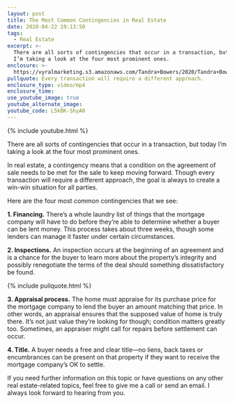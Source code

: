 ```yaml
---
layout: post
title: The Most Common Contingencies in Real Estate
date: 2020-04-22 19:13:50
tags:
  - Real Estate
excerpt: >-
  There are all sorts of contingencies that occur in a transaction, but today
  I’m taking a look at the four most prominent ones.
enclosure: >-
  https://vyralmarketing.s3.amazonaws.com/Tandra+Bowers/2020/Tandra+Bowers+Video+Blog+What's+a+Contingency_.mp4
pullquote: Every transaction will require a different approach.
enclosure_type: video/mp4
enclosure_time:
use_youtube_image: true
youtube_alternate_image:
youtube_code: L5kBK-ShyA0
---
```


{% include youtube.html %}

There are all sorts of contingencies that occur in a transaction, but today I’m taking a look at the four most prominent ones.

In real estate, a contingency means that a condition on the agreement of sale needs to be met for the sale to keep moving forward. Though every transaction will require a different approach, the goal is always to create a win-win situation for all parties.&nbsp;

Here are the four most common contingencies that we see:&nbsp;

**1\. Financing.** There’s a whole laundry list of things that the mortgage company will have to do before they’re able to determine whether a buyer can be lent money. This process takes about three weeks, though some lenders can manage it faster under certain circumstances.&nbsp;

**2\. Inspections.** An inspection occurs at the beginning of an agreement and is a chance for the buyer to learn more about the property’s integrity and possibly renegotiate the terms of the deal should something dissatisfactory be found.

{% include pullquote.html %}

**3\. Appraisal process.** The home must appraise for its purchase price for the mortgage company to lend the buyer an amount matching that price. In other words, an appraisal ensures that the supposed value of home is truly there. It’s not just value they’re looking for though; condition matters greatly too. Sometimes, an appraiser might call for repairs before settlement can occur.&nbsp;

**4\. Title.** A buyer needs a free and clear title—no liens, back taxes or encumbrances can be present on that property if they want to receive the mortgage company’s OK to settle.&nbsp;

If you need further information on this topic or have questions on any other real estate-related topics, feel free to give me a call or send an email. I always look forward to hearing from you.